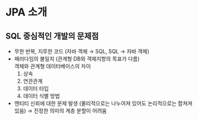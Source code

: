 # JPA 소개
## SQL 중심적인 개발의 문제점
+ 무한 반복, 지루한 코드 (자바 객체 → SQL, SQL → 자바 객체)
+ 패러다임의 불일치 (관계형 DB와 객체지향의 목표가 다름)  
  객체와 관계형 데이터베이스의 차이  
  1. 상속
  2. 연관관계 
  3. 데이터 타입
  4. 데이터 식별 방법
+ 엔티티 신뢰에 대한 문제 발생 (물리적으로는 나누어져 있어도 논리적으로는 합쳐져 있음) → 진정한 의미의 계층 분할이 어려움
